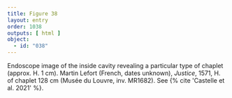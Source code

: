 ```yaml
---
title: Figure 38
layout: entry
order: 1038
outputs: [ html ]
object:
  - id: "038"
---
```


Endoscope image of the inside cavity revealing a particular type of chaplet (approx. H. 1 cm). Martin Lefort (French, dates unknown), *Justice*, 1571, H. of chaplet 128 cm (Musée du Louvre, inv. MR1682). See {% cite 'Castelle et al. 2021' %}.
